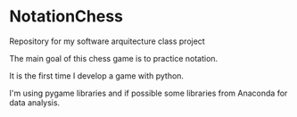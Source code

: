 # NotationChess
Repository for my software arquitecture class project

The main goal of this chess game is to practice notation.

It is the first time I develop a game with python.

I'm using pygame libraries and if possible some libraries from Anaconda for data analysis.

